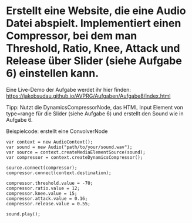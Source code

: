 # Erstellt eine Website, die eine Audio Datei abspielt. Implementiert einen Compressor, bei dem man Threshold, Ratio, Knee, Attack und Release über Slider (siehe Aufgabe 6) einstellen kann.

Eine Live-Demo der Aufgabe werdet ihr hier finden: https://jakobsudau.github.io/AVPRG/Aufgaben/Aufgabe8/index.html

Tipp: Nutzt die DynamicsCompressorNode, das HTML Input Element von type=range für die Slider (siehe Aufgabe 6) und erstellt den Sound wie in Aufgabe 6.

Beispielcode: erstellt eine ConvolverNode
```
var context = new AudioContext();
var sound = new Audio("path/to/your/sound.wav");
var source = context.createMediaElementSource(sound);
var compressor = context.createDynamicsCompressor();

source.connect(compressor);
compressor.connect(context.destination);

compressor.threshold.value = -70;
compressor.ratio.value = 12;
compressor.knee.value = 15;
compressor.attack.value = 0.16;
compressor.release.value = 0.55;

sound.play();
```